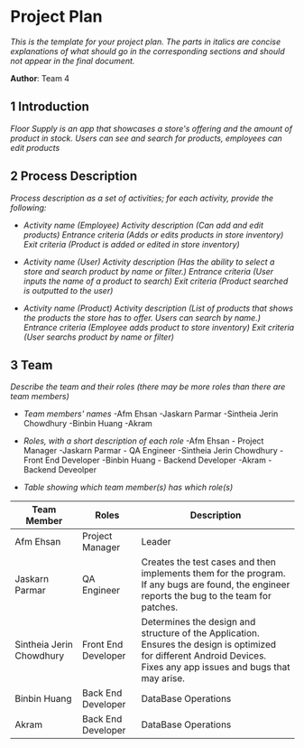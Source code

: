 # Project Plan

*This is the template for your project plan. The parts in italics are concise explanations of what should go in the corresponding sections and should not appear in the final document.*

**Author**: Team 4

## 1 Introduction

*Floor Supply is an app that showcases a store's offering and the amount of product in stock. Users can see and search for products, employees can edit products*

## 2 Process Description

*Process description as a set of activities; for each activity, provide the following:*

- *Activity name (Employee)*
*Activity description (Can add and edit products)*
*Entrance criteria (Adds or edits products in store inventory)*
*Exit criteria (Product is added or edited in store inventory)*

- *Activity name (User)*
*Activity description (Has the ability to select a store and search product by name or filter.)*
*Entrance criteria (User inputs the name of a product to search)*
*Exit criteria (Product searched is outputted to the user)*

- *Activity name (Product)*
*Activity description (List of products that shows the products the store has to offer. Users can search by name.)*
*Entrance criteria (Employee adds product to store inventory)*
*Exit criteria (User searchs product by name or filter)*

## 3 Team

*Describe the team and their roles (there may be more roles than there are team members)*

- *Team members' names*
    -Afm Ehsan
    -Jaskarn Parmar
    -Sintheia Jerin Chowdhury
    -Binbin Huang
    -Akram

- *Roles, with a short description of each role*
    -Afm Ehsan - Project Manager
    -Jaskarn Parmar - QA Engineer 
    -Sintheia Jerin Chowdhury - Front End Developer
    -Binbin Huang - Backend Developer
    -Akram - Backend Deveolper

- *Table showing which team member(s) has which role(s)*

| Team Member     | Roles           | Description                                                  |
| --------------- | --------------- | ------------------------------------------------------------ |
| Afm Ehsan  | Project Manager | Leader  |
| Jaskarn Parmar | QA Engineer | Creates the test cases and then implements them for the program. If any bugs are found, the engineer reports the bug to the team for patches. |
| Sintheia Jerin Chowdhury | Front End Developer | Determines the design and structure of the Application. Ensures the design is optimized for different Android Devices. Fixes any app issues and bugs that may arise.|
| Binbin Huang  | Back End Developer | DataBase Operations  |
| Akram   | Back End Developer | DataBase Operations  |